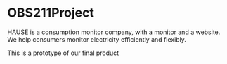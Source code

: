 # OBS211Project

HAUSE is a consumption monitor company, with a monitor and a website. We help consumers monitor electricity efficiently and flexibly.

This is a prototype of our final product
